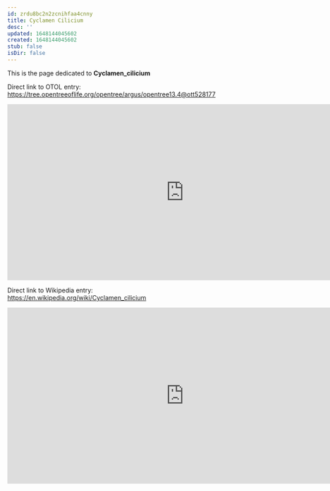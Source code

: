 ```yaml
---
id: zrdu8bc2n2zcnihfaa4cnny
title: Cyclamen Cilicium
desc: ''
updated: 1648144045602
created: 1648144045602
stub: false
isDir: false
---
```

This is the page dedicated to **Cyclamen_cilicium**


Direct link to OTOL entry: https://tree.opentreeoflife.org/opentree/argus/opentree13.4@ott528177



<html>
    <body>
    <iframe src="https://tree.opentreeoflife.org/opentree/argus/opentree13.4@ott528177"
    width="800" height="400" frameborder="0" allowfullscreen> </iframe>
    </body>
</html>
    


Direct link to Wikipedia entry: https://en.wikipedia.org/wiki/Cyclamen_cilicium



<html>
    <body>
    <iframe src="https://en.wikipedia.org/wiki/Cyclamen_cilicium"
    width="800" height="400" frameborder="0" allowfullscreen> </iframe>
    </body>
</html>
    
